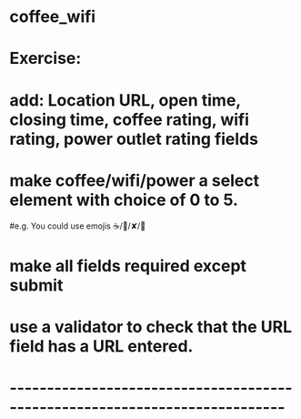 # coffee_wifi

# Exercise:
# add: Location URL, open time, closing time, coffee rating, wifi rating, power outlet rating fields
# make coffee/wifi/power a select element with choice of 0 to 5.
#e.g. You could use emojis ☕️/💪/✘/🔌
# make all fields required except submit
# use a validator to check that the URL field has a URL entered.
# ---------------------------------------------------------------------------